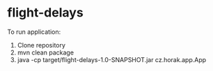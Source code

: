 # flight-delays

To run application:

1. Clone repository
2. mvn clean package
3. java -cp target/flight-delays-1.0-SNAPSHOT.jar cz.horak.app.App
